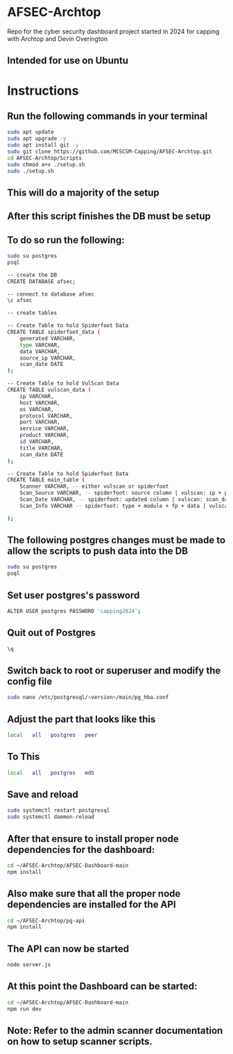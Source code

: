 # AFSEC-Archtop
Repo for the cyber security dashboard project started in 2024 for capping with Archtop and Devin Overington

## Intended for use on Ubuntu
# Instructions

## Run the following commands in your terminal
```bash
sudo apt update
sudo apt upgrade -y
sudo apt install git -y
sudo git clone https://github.com/MCSCSM-Capping/AFSEC-Archtop.git
cd AFSEC-Archtop/Scripts
sudo chmod a+x ./setup.sh
sudo ./setup.sh
```

## This will do a majority of the setup

## After this script finishes the DB must be setup
## To do so run the following:

```bash
sudo su postgres
psql

-- create the DB
CREATE DATABASE afsec;

-- connect to database afsec
\c afsec

-- create tables

-- Create Table to hold Spiderfoot Data
CREATE TABLE spiderfoot_data (
    generated VARCHAR,
    type VARCHAR,
    data VARCHAR,
    source_ip VARCHAR,
    scan_date DATE
);

-- Create Table to hold VulScan Data
CREATE TABLE vulscan_data (
    ip VARCHAR,
    host VARCHAR,
    os VARCHAR,
    protocol VARCHAR,
    port VARCHAR,
    service VARCHAR,
    product VARCHAR,
    id VARCHAR,
    title VARCHAR,
    scan_date DATE
);

-- Create Table to hold Spiderfoot Data
CREATE TABLE main_table (
    Scanner VARCHAR, -- either vulscan or spiderfoot 
    Scan_Source VARCHAR, -- spiderfoot: source column | vulscan: ip + port
    Scan_Date VARCHAR, -- spiderfoot: updated column | vulscan: scan_date
    Scan_Info VARCHAR -- spiderfoot: type + module + fp + data | vulscan: host + os + protocol + service + product + id + title

);
```

## The following postgres changes must be made to allow the scripts to push data into the DB
```bash
sudo su postgres
psql
```

## Set user postgres's password
```bash
ALTER USER postgres PASSWORD 'capping2024';
```

## Quit out of Postgres
```bash
\q
```

## Switch back to root or superuser and modify the config file
```bash
sudo nano /etc/postgresql/<version>/main/pg_hba.conf
```

## Adjust the part that looks like this
```bash
local   all   postgres   peer
```

## To This
```bash
local   all   postgres   md5
```

## Save and reload 
```bash
sudo systemctl restart postgresql
sudo systemctl daemon-reload
```

## After that ensure to install proper node dependencies for the dashboard:
```bash
cd ~/AFSEC-Archtop/AFSEC-Dashboard-main
npm install
```
## Also make sure that all the proper node dependencies are installed for the API
```bash
cd ~/AFSEC-Archtop/pg-api
npm install
```

## The API can now be started
```bash
node server.js
```

## At this point the Dashboard can be started:
```bash
cd ~/AFSEC-Archtop/AFSEC-Dashboard-main
npm run dev
```

## Note: Refer to the admin scanner documentation on how to setup scanner scripts.